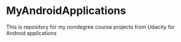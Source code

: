 # MyAndroidApplications
This is repository for my nondegree course projects from Udacity for Android applications
